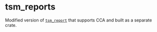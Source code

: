 # tsm_reports

Modified version of [`tsm_report`](https://github.com/confidential-containers/guest-components/tree/main/attestation-agent/attester/src/tsm_report) that supports CCA and built as a separate crate.
